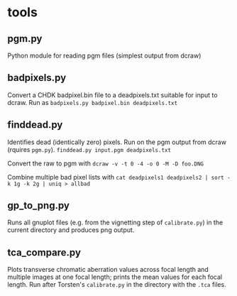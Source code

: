 # tools

## pgm.py

Python module for reading pgm files (simplest output from dcraw)

## badpixels.py

Convert a CHDK badpixel.bin file to a deadpixels.txt suitable for input to dcraw. Run as `badpixels.py badpixel.bin deadpixels.txt`

## finddead.py

Identifies dead (identically zero) pixels. Run on the pgm output from dcraw (rquires `pgm.py`). `finddead.py input.pgm deadpixels.txt`

Convert the raw to pgm with `dcraw -v -t 0 -4 -o 0 -M -D foo.DNG`

Combine multiple bad pixel lists with `cat deadpixels1 deadpixels2 | sort -k 1g -k 2g | uniq > allbad`

## gp_to_png.py

Runs all gnuplot files (e.g. from the vignetting step of `calibrate.py`) in the current directory and produces png output.

## tca_compare.py
Plots transverse chromatic aberration values across focal length and multiple images at one focal length; prints the mean values for each focal length. Run after Torsten's `calibrate.py` in the directory with the `.tca` files. 